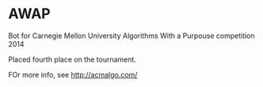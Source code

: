 AWAP
====

Bot for Carnegie Mellon University Algorithms With a Purpouse competition 2014

Placed fourth place on the tournament.

FOr more info, see http://acmalgo.com/
